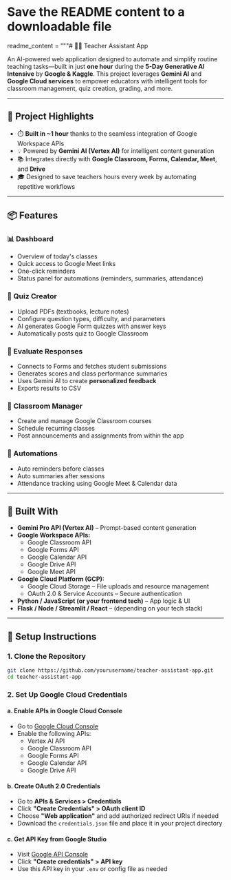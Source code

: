 # Save the README content to a downloadable file

readme_content = """# 🧑‍🏫 Teacher Assistant App

An AI-powered web application designed to automate and simplify routine teaching tasks—built in just **one hour** during the **5-Day Generative AI Intensive** by **Google & Kaggle**. This project leverages **Gemini AI** and **Google Cloud services** to empower educators with intelligent tools for classroom management, quiz creation, grading, and more.

---

## 🚀 Project Highlights

- ⏱️ **Built in ~1 hour** thanks to the seamless integration of Google Workspace APIs
- 💡 Powered by **Gemini AI (Vertex AI)** for intelligent content generation
- 📚 Integrates directly with **Google Classroom, Forms, Calendar, Meet**, and **Drive**
- 🎓 Designed to save teachers hours every week by automating repetitive workflows

---

## 📦 Features

### 📊 Dashboard

- Overview of today's classes
- Quick access to Google Meet links
- One-click reminders
- Status panel for automations (reminders, summaries, attendance)

### 📝 Quiz Creator

- Upload PDFs (textbooks, lecture notes)
- Configure question types, difficulty, and parameters
- AI generates Google Form quizzes with answer keys
- Automatically posts quiz to Google Classroom

### 🧮 Evaluate Responses

- Connects to Forms and fetches student submissions
- Generates scores and class performance summaries
- Uses Gemini AI to create **personalized feedback**
- Exports results to CSV

### 🏫 Classroom Manager

- Create and manage Google Classroom courses
- Schedule recurring classes
- Post announcements and assignments from within the app

### 🤖 Automations

- Auto reminders before classes
- Auto summaries after sessions
- Attendance tracking using Google Meet & Calendar data

---

## 🧠 Built With

- **Gemini Pro API (Vertex AI)** – Prompt-based content generation
- **Google Workspace APIs:**
  - Google Classroom API
  - Google Forms API
  - Google Calendar API
  - Google Drive API
  - Google Meet API
- **Google Cloud Platform (GCP):**
  - Google Cloud Storage – File uploads and resource management
  - OAuth 2.0 & Service Accounts – Secure authentication
- **Python / JavaScript (or your frontend tech)** – App logic & UI
- **Flask / Node / Streamlit / React** – (depending on your tech stack)

---

## 🔧 Setup Instructions

### 1. Clone the Repository

```bash
git clone https://github.com/yourusername/teacher-assistant-app.git
cd teacher-assistant-app
```

### 2. Set Up Google Cloud Credentials

#### a. Enable APIs in Google Cloud Console

- Go to [Google Cloud Console](https://console.cloud.google.com/)
- Enable the following APIs:
  - Vertex AI API
  - Google Classroom API
  - Google Forms API
  - Google Calendar API
  - Google Drive API

#### b. Create OAuth 2.0 Credentials

- Go to **APIs & Services > Credentials**
- Click **"Create Credentials" > OAuth client ID**
- Choose **"Web application"** and add authorized redirect URIs if needed
- Download the `credentials.json` file and place it in your project directory

#### c. Get API Key from Google Studio

- Visit [Google API Console](https://console.cloud.google.com/apis/credentials)
- Click **"Create credentials" > API key**
- Use this API key in your `.env` or config file as needed
